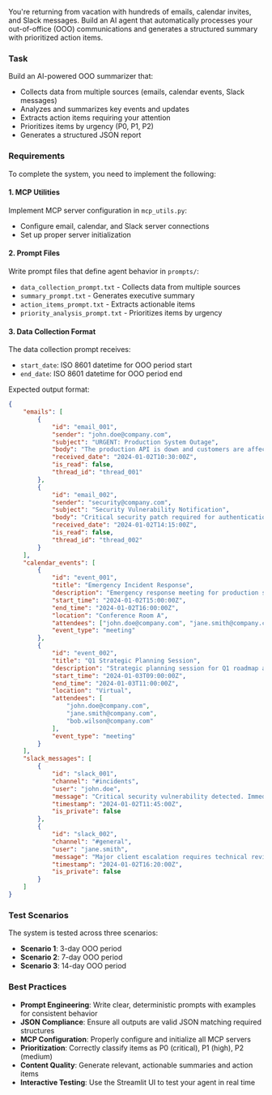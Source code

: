 You're returning from vacation with hundreds of emails, calendar invites, and Slack messages. Build an AI agent that automatically processes your out-of-office (OOO) communications and generates a structured summary with prioritized action items.

### Task

Build an AI-powered OOO summarizer that:
- Collects data from multiple sources (emails, calendar events, Slack messages)
- Analyzes and summarizes key events and updates
- Extracts action items requiring your attention
- Prioritizes items by urgency (P0, P1, P2)
- Generates a structured JSON report

### Requirements

To complete the system, you need to implement the following:

#### 1. MCP Utilities

Implement MCP server configuration in `mcp_utils.py`:
- Configure email, calendar, and Slack server connections
- Set up proper server initialization

#### 2. Prompt Files

Write prompt files that define agent behavior in `prompts/`:

- `data_collection_prompt.txt` - Collects data from multiple sources
- `summary_prompt.txt` - Generates executive summary
- `action_items_prompt.txt` - Extracts actionable items
- `priority_analysis_prompt.txt` - Prioritizes items by urgency

#### 3. Data Collection Format

The data collection prompt receives:
- `start_date`: ISO 8601 datetime for OOO period start
- `end_date`: ISO 8601 datetime for OOO period end

Expected output format:

```json
{
	"emails": [
		{
			"id": "email_001",
			"sender": "john.doe@company.com",
			"subject": "URGENT: Production System Outage",
			"body": "The production API is down and customers are affected. Immediate attention required.",
			"received_date": "2024-01-02T10:30:00Z",
			"is_read": false,
			"thread_id": "thread_001"
		},
		{
			"id": "email_002",
			"sender": "security@company.com",
			"subject": "Security Vulnerability Notification",
			"body": "Critical security patch required for authentication system.",
			"received_date": "2024-01-02T14:15:00Z",
			"is_read": false,
			"thread_id": "thread_002"
		}
	],
	"calendar_events": [
		{
			"id": "event_001",
			"title": "Emergency Incident Response",
			"description": "Emergency response meeting for production system outage.",
			"start_time": "2024-01-02T15:00:00Z",
			"end_time": "2024-01-02T16:00:00Z",
			"location": "Conference Room A",
			"attendees": ["john.doe@company.com", "jane.smith@company.com"],
			"event_type": "meeting"
		},
		{
			"id": "event_002",
			"title": "Q1 Strategic Planning Session",
			"description": "Strategic planning session for Q1 roadmap and resource allocation.",
			"start_time": "2024-01-03T09:00:00Z",
			"end_time": "2024-01-03T11:00:00Z",
			"location": "Virtual",
			"attendees": [
				"john.doe@company.com",
				"jane.smith@company.com",
				"bob.wilson@company.com"
			],
			"event_type": "meeting"
		}
	],
	"slack_messages": [
		{
			"id": "slack_001",
			"channel": "#incidents",
			"user": "john.doe",
			"message": "Critical security vulnerability detected. Immediate patch deployment required.",
			"timestamp": "2024-01-02T11:45:00Z",
			"is_private": false
		},
		{
			"id": "slack_002",
			"channel": "#general",
			"user": "jane.smith",
			"message": "Major client escalation requires technical review and response strategy.",
			"timestamp": "2024-01-02T16:20:00Z",
			"is_private": false
		}
	]
}
```

### Test Scenarios

The system is tested across three scenarios:
- **Scenario 1**: 3-day OOO period
- **Scenario 2**: 7-day OOO period  
- **Scenario 3**: 14-day OOO period

### Best Practices

- **Prompt Engineering**: Write clear, deterministic prompts with examples for consistent behavior
- **JSON Compliance**: Ensure all outputs are valid JSON matching required structures
- **MCP Configuration**: Properly configure and initialize all MCP servers
- **Prioritization**: Correctly classify items as P0 (critical), P1 (high), P2 (medium)
- **Content Quality**: Generate relevant, actionable summaries and action items
- **Interactive Testing**: Use the Streamlit UI to test your agent in real time
